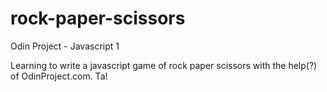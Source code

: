 # rock-paper-scissors
Odin Project - Javascript 1

Learning to write a javascript game of rock paper scissors with the help(?) of OdinProject.com. Ta!